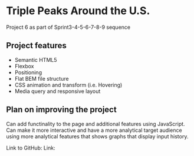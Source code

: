 # Triple Peaks Around the U.S.

Project 6 as part of Sprint3-4-5-6-7-8-9 sequence

## Project features

- Semantic HTML5
- Flexbox
- Positioning
- Flat BEM file structure
- CSS animation and transform (i.e. Hovering)
- Media query and responsive layout

## Plan on improving the project

Can add functinality to the page and additional features using JavaScript.
Can make it more interactive and have a more analytical target audience using more analytical features that shows graphs that display input history.

Link to GitHub:
Link:
